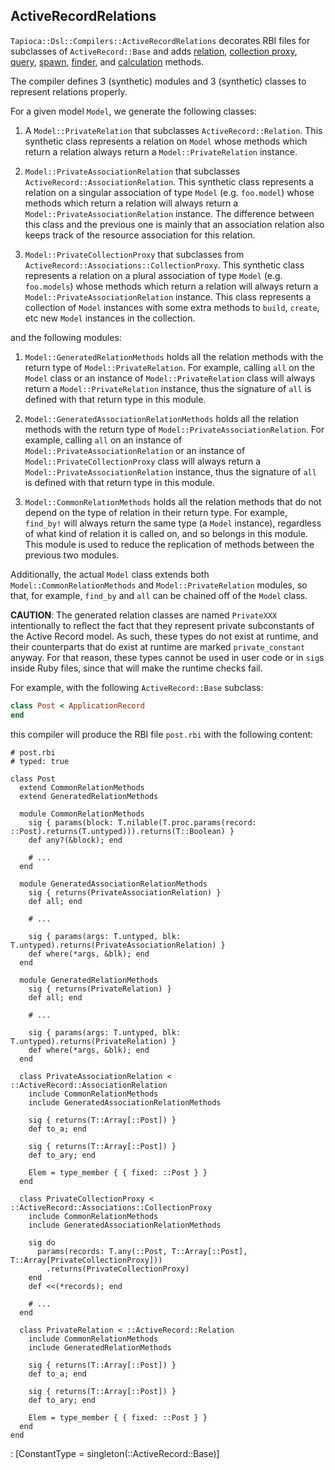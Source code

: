## ActiveRecordRelations

`Tapioca::Dsl::Compilers::ActiveRecordRelations` decorates RBI files for subclasses of
`ActiveRecord::Base` and adds
[relation](http://api.rubyonrails.org/classes/ActiveRecord/Relation.html),
[collection proxy](https://api.rubyonrails.org/classes/ActiveRecord/Associations/CollectionProxy.html),
[query](http://api.rubyonrails.org/classes/ActiveRecord/QueryMethods.html),
[spawn](http://api.rubyonrails.org/classes/ActiveRecord/SpawnMethods.html),
[finder](http://api.rubyonrails.org/classes/ActiveRecord/FinderMethods.html), and
[calculation](http://api.rubyonrails.org/classes/ActiveRecord/Calculations.html) methods.

The compiler defines 3 (synthetic) modules and 3 (synthetic) classes to represent relations properly.

For a given model `Model`, we generate the following classes:

1. A `Model::PrivateRelation` that subclasses `ActiveRecord::Relation`. This synthetic class represents
a relation on `Model` whose methods which return a relation always return a `Model::PrivateRelation` instance.

2. `Model::PrivateAssociationRelation` that subclasses `ActiveRecord::AssociationRelation`. This synthetic
class represents a relation on a singular association of type `Model` (e.g. `foo.model`) whose methods which
return a relation will always return a `Model::PrivateAssociationRelation` instance. The difference between this
class and the previous one is mainly that an association relation also keeps track of the resource association
for this relation.

3. `Model::PrivateCollectionProxy` that subclasses from `ActiveRecord::Associations::CollectionProxy`.
This synthetic class represents a relation on a plural association of type `Model` (e.g. `foo.models`)
whose methods which return a relation will always return a `Model::PrivateAssociationRelation` instance.
This class represents a collection of `Model` instances with some extra methods to `build`, `create`,
etc new `Model` instances in the collection.

and the following modules:

1. `Model::GeneratedRelationMethods` holds all the relation methods with the return type of
`Model::PrivateRelation`. For example, calling `all` on the `Model` class or an instance of
`Model::PrivateRelation` class will always return a `Model::PrivateRelation` instance, thus the
signature of `all` is defined with that return type in this module.

2. `Model::GeneratedAssociationRelationMethods` holds all the relation methods with the return type
of `Model::PrivateAssociationRelation`. For example, calling `all` on an instance of
`Model::PrivateAssociationRelation` or an instance of `Model::PrivateCollectionProxy` class will
always return a `Model::PrivateAssociationRelation` instance, thus the signature of `all` is defined
with that return type in this module.

3. `Model::CommonRelationMethods` holds all the relation methods that do not depend on the type of
relation in their return type. For example, `find_by!` will always return the same type (a `Model`
instance), regardless of what kind of relation it is called on, and so belongs in this module.
This module is used to reduce the replication of methods between the previous two modules.

Additionally, the actual `Model` class extends both `Model::CommonRelationMethods` and
`Model::PrivateRelation` modules, so that, for example, `find_by` and `all` can be chained off of the
`Model` class.

**CAUTION**: The generated relation classes are named `PrivateXXX` intentionally to reflect the fact
that they represent private subconstants of the Active Record model. As such, these types do not
exist at runtime, and their counterparts that do exist at runtime are marked `private_constant` anyway.
For that reason, these types cannot be used in user code or in `sig`s inside Ruby files, since that will
make the runtime checks fail.

For example, with the following `ActiveRecord::Base` subclass:

~~~rb
class Post < ApplicationRecord
end
~~~

this compiler will produce the RBI file `post.rbi` with the following content:
~~~rbi
# post.rbi
# typed: true

class Post
  extend CommonRelationMethods
  extend GeneratedRelationMethods

  module CommonRelationMethods
    sig { params(block: T.nilable(T.proc.params(record: ::Post).returns(T.untyped))).returns(T::Boolean) }
    def any?(&block); end

    # ...
  end

  module GeneratedAssociationRelationMethods
    sig { returns(PrivateAssociationRelation) }
    def all; end

    # ...

    sig { params(args: T.untyped, blk: T.untyped).returns(PrivateAssociationRelation) }
    def where(*args, &blk); end
  end

  module GeneratedRelationMethods
    sig { returns(PrivateRelation) }
    def all; end

    # ...

    sig { params(args: T.untyped, blk: T.untyped).returns(PrivateRelation) }
    def where(*args, &blk); end
  end

  class PrivateAssociationRelation < ::ActiveRecord::AssociationRelation
    include CommonRelationMethods
    include GeneratedAssociationRelationMethods

    sig { returns(T::Array[::Post]) }
    def to_a; end

    sig { returns(T::Array[::Post]) }
    def to_ary; end

    Elem = type_member { { fixed: ::Post } }
  end

  class PrivateCollectionProxy < ::ActiveRecord::Associations::CollectionProxy
    include CommonRelationMethods
    include GeneratedAssociationRelationMethods

    sig do
      params(records: T.any(::Post, T::Array[::Post], T::Array[PrivateCollectionProxy]))
        .returns(PrivateCollectionProxy)
    end
    def <<(*records); end

    # ...
  end

  class PrivateRelation < ::ActiveRecord::Relation
    include CommonRelationMethods
    include GeneratedRelationMethods

    sig { returns(T::Array[::Post]) }
    def to_a; end

    sig { returns(T::Array[::Post]) }
    def to_ary; end

    Elem = type_member { { fixed: ::Post } }
  end
end
~~~
: [ConstantType = singleton(::ActiveRecord::Base)]
